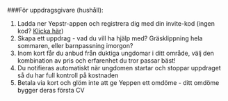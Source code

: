 ###För uppdragsgivare (hushåll):
1. Ladda ner Yepstr-appen och registrera dig med din invite-kod (ingen kod? [Klicka här](/index.html#subscribe))
2. Skapa ett uppdrag - vad du vill ha hjälp med? Gräsklippning hela sommaren, eller barnpassning imorgon?
3. Inom kort får du anbud från duktiga ungdomar i ditt område, välj den kombination av pris och erfarenhet du tror passar bäst!
4. Du notifieras automatiskt när ungdomen startar och stoppar uppdraget så du har full kontroll på kostnaden
5. Betala via kort och glöm inte att ge Yeppen ett omdöme - ditt omdöme bygger deras första CV
